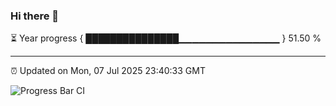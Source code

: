### Hi there 👋

⏳ Year progress { ███████████████▁▁▁▁▁▁▁▁▁▁▁▁▁▁▁ } 51.50 %

---

⏰ Updated on Mon, 07 Jul 2025 23:40:33 GMT

![Progress Bar CI](https://github.com/IshwaranRudhara/GIT-ACTION/workflows/Progress%20Bar%20CI/badge.svg)
